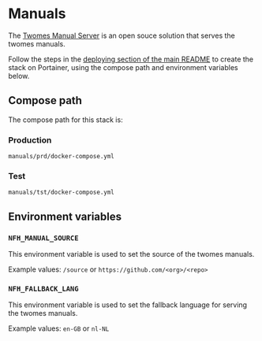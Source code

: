 # Manuals

The [Twomes Manual Server](https://github.com/energietransitie/twomes-manual-server) is an open souce solution that serves the twomes manuals.

Follow the steps in the [deploying section of the main README](../README.md#deploying) to create the stack on Portainer, using the compose path and environment variables below.

## Compose path

The compose path for this stack is:

### Production
```
manuals/prd/docker-compose.yml
```

### Test
```
manuals/tst/docker-compose.yml
```

## Environment variables

### `NFH_MANUAL_SOURCE`

This environment variable is used to set the source of the twomes manuals.

Example values: `/source` or `https://github.com/<org>/<repo>`

### `NFH_FALLBACK_LANG`

This environment variable is used to set the fallback language for serving the twomes manuals.

Example values: `en-GB` or `nl-NL`
